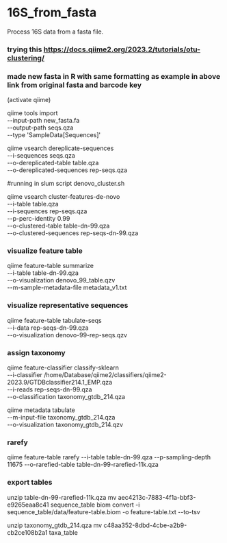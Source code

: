 # 16S_from_fasta
Process 16S data from a fasta file.


### trying this https://docs.qiime2.org/2023.2/tutorials/otu-clustering/
### made new fasta in R with same formatting as example in above link from original fasta and barcode key


(activate qiime)

qiime tools import \
  --input-path new_fasta.fa \
  --output-path seqs.qza \
  --type 'SampleData[Sequences]'


qiime vsearch dereplicate-sequences \
  --i-sequences seqs.qza \
  --o-dereplicated-table table.qza \
  --o-dereplicated-sequences rep-seqs.qza

#running in slum script denovo_cluster.sh

qiime vsearch cluster-features-de-novo \
  --i-table table.qza \
  --i-sequences rep-seqs.qza \
  --p-perc-identity 0.99 \
  --o-clustered-table table-dn-99.qza \
  --o-clustered-sequences rep-seqs-dn-99.qza


### visualize feature table

qiime feature-table summarize \
 --i-table table-dn-99.qza  \
 --o-visualization denovo_99_table.qzv \
 --m-sample-metadata-file metadata_v1.txt


### visualize representative sequences

qiime feature-table tabulate-seqs \
--i-data rep-seqs-dn-99.qza \
--o-visualization denovo-99-rep-seqs.qzv

### assign taxonomy

qiime feature-classifier classify-sklearn \
--i-classifier /home/Database/qiime2/classifiers/qiime2-2023.9/GTDBclassifier214.1_EMP.qza \
--i-reads rep-seqs-dn-99.qza \
--o-classification taxonomy_gtdb_214.qza

qiime metadata tabulate \
--m-input-file taxonomy_gtdb_214.qza \
--o-visualization taxonomy_gtdb_214.qzv

### rarefy

qiime feature-table rarefy --i-table table-dn-99.qza --p-sampling-depth 11675 --o-rarefied-table table-dn-99-rarefied-11k.qza

### export tables

unzip table-dn-99-rarefied-11k.qza
mv aec4213c-7883-4f1a-bbf3-e9265eaa8c41 sequence_table
biom convert -i sequence_table/data/feature-table.biom -o feature-table.txt --to-tsv

unzip taxonomy_gtdb_214.qza
mv c48aa352-8dbd-4cbe-a2b9-cb2ce108b2a1 taxa_table
